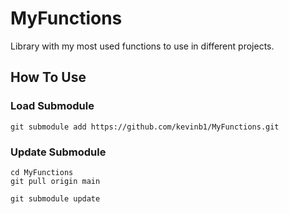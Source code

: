# MyFunctions

Library with my most used functions to use in different projects.

## How To Use

### Load Submodule

```git
git submodule add https://github.com/kevinb1/MyFunctions.git
```

### Update Submodule

```git
cd MyFunctions
git pull origin main
```
```git
git submodule update
```

